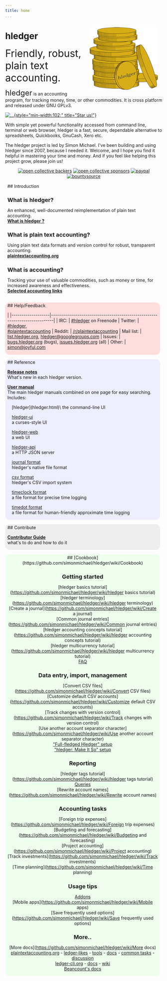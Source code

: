 ```yaml
---
title: home
...
```


<style>
 .highslide img {max-width:200px; float:right; margin:0 0 1em 1em;}
 .highslide-caption {color:white; background-color:black;}
 a {white-space:nowrap;}
</style>

<!-- INTRO -->

<img src="images/coins2-248.png" width="" height="200" style="float:right; margin:1em 1em 0 1em;" />
<h1 style="/*font-size:4em;*/ ">hledger</h1>
<span style="font-size:xx-large;">
Friendly, robust, plain text accounting.
<!-- Robust, powerful, plain text accounting. -->
<!-- Robust, precise, plain text accounting. -->
<!-- Plain text accounting for everyone. -->
<!-- Making accounting fun for techies. -->
</span>

<span style="font-size:x-large;">hledger</span> is an accounting program, for tracking money, time, or
other commodities. It is cross platform and released under GNU GPLv3.
<!-- [![...](https://api.travis-ci.org/simonmichael/hledger.svg?branch=master)](https://travis-ci.org/simonmichael/hledger/builds) -->
<!-- [![...](https://ci.appveyor.com/api/projects/status/5vejw0w5n5igdr42?svg=true)](https://ci.appveyor.com/project/simonmichael/hledger/history) -->
[![...](https://img.shields.io/github/stars/simonmichael/hledger.svg?style=social&label=Github){style="min-width:102;" title="Star us!"}](https://github.com/simonmichael/hledger/)

With simple yet powerful functionality accessed from command line, terminal or web browser, 
hledger is a fast, secure, dependable alternative to spreadsheets, Quickbooks, GnuCash, Xero etc.

The hledger project is led by Simon Michael.
I've been building and using hledger since 2007, because I needed it.
Welcome, and I hope you find it helpful in mastering your time and money.
And if you feel like helping this project grow, please join us!

<!-- FUNDING -->

<div style="text-align:center;">
<a href="https://opencollective.com/hledger#support"><img border="0" src="https://opencollective.com/hledger/backers/badge.svg" title="Back us with a monthly donation at Open Collective" alt="open collective backers"></a>
<a href="https://opencollective.com/hledger#support"><img border="0" src="https://opencollective.com/hledger/sponsors/badge.svg" title="Sponsor us with a $100+ monthly donation at Open Collective and get your organization's logo on our README" alt="open collective sponsors"></a>
<a href="https://www.paypal.com/cgi-bin/webscr?cmd=_s-xclick&amp;hosted_button_id=5J33NLXYXCYAY"><img width=62 height=31 border=0 src="https://www.paypal.com/en_US/i/btn/x-click-but04.gif" title="Give one time or recurringly with Paypal" alt="paypal"></a>
<a href="https://www.bountysource.com/trackers/536505-simonmichael-hledger"><img border=0 src="https://www.bountysource.com/badge/tracker?tracker_id=536505" title="Contribute or claim issue bounties via Bountysource" alt="bountysource"></a>
<!-- <a href="https://flattr.com/submit/auto?user_id=simonmichael&amp;url=http%3A%2F%2Fhledger.org" target="_blank"><img border="0" src="//api.flattr.com/button/flattr-badge-large.png" alt="" title="Give monthly with Flattr" alt="flattr"></a> -->
</div>

<!-- DOCS -->

<style>
h2 { font-size:x-large; margin-top:.5em; }
h3 { font-size:large; margin-bottom:.2em; }
tr { border-top:thin solid #bbb; border-bottom:thin solid #bbb; vertical-align:top; }
td:nth-child(1) { padding-right:1em; white-space:nowrap; }
.col-sm-3, .col-sm-4 {
  padding:0;
}
.contentbox {
  margin:1em .5em .5em 0;
  padding:.1em .5em;
  border-radius:1em;
}
#introduction {
/*  background-color:#ffb; */
}
#help {
  background-color:#fdd;
}
#reference {
  background-color:#eef;
  text-align:left;
}
#reference .subcontent {
  margin-left:1em;
}
#dev {
  background-color:#eee;
  text-align:left;
}
#dev .subcontent {
  margin-left:1em;
}
#wiki {
  background-color:#efe;
  text-align:center;
}
#wiki .subcontent {
}
</style>

<div class="container">
<div class="row">
<div class="col-sm-3">

<div id=introduction class=contentbox>
## Introduction

### What is hledger?

An enhanced, well-documented reimplementation of plain text accounting.\
**[What is hledger ?](intro.html)**

### What is plain text accounting?

Using plain text data formats and version control for robust, transparent accounting.\
**[plaintextaccounting.org](http://plaintextaccounting.org)**

### What is accounting?

Tracking your use of valuable commodities, such as money or time, for increased awareness and effectiveness.\
**[Selected accounting links](http://github.com/simonmichael/hledger/wiki/more-docs#accounting)**
</div>

<div id=help class=contentbox>
## Help/Feedback

|
|-------------------|----------------------------------------------------------------------------|
| IRC:              | [#hledger](http://irc.hledger.org) on Freenode <!-- [chat log](http://ircbrowse.net/browse/hledger); --> <!-- see also [#ledger](http://webchat.freenode.net?channels=ledger&randomnick=1) --> <!-- *Quick help and background chat.* --> <!-- *If you don't get an answer promptly, you can type `sm` to alert me, or leave the window open and check back later.* -->
| Twitter:          | [#hledger,<br>#plaintextaccounting](#twitter) <!-- *Social!* -->
| Reddit:           | [/r/plaintextaccounting](https://www.reddit.com/r/plaintextaccounting/)
| Mail list:        | [list.hledger.org](http://list.hledger.org), [hledger@googlegroups.com](mailto:hledger@googlegroups.com) <!-- *Slightly less quick, more eyeballs.* -->
| Issues:           | [bugs.hledger.org](http://bugs.hledger.org)&nbsp;(bugs), [issues.hledger.org](http://issues.hledger.org)&nbsp;(all) <!-- *Always check here.* --> <!-- *Bug reports are welcome.* -->
| Other:            | [simon@joyful.com](mailto:simon@joyful.com)
<!-- | hledger-web demo&nbsp;&nbsp; | [demo.hledger.org](http://demo.hledger.org) -->
<!-- | hledger-web on Sandstorm&nbsp;&nbsp; | [hledger-web app](https://apps.sandstorm.io/app/8x12h6p0x0nrzk73hfq6zh2jxtgyzzcty7qsatkg7jfg2mzw5n90), [issues](https://github.com/simonmichael/hledger/issues?utf8=✓&q=label%3A%22platform%3A%20sandstorm%22%20) -->
<!-- | hledger-api demo        | <\!-- [demo.hledger.org/api](http://demo.hledger.org/api/swagger.json), -\-> [in swagger editor](http://editor.swagger.io/#/?import=demo.hledger.org/api/swagger.json&no-proxy) -->
</div> <!-- column -->

</div>
<div class="col-sm-3">

<div id=reference class=contentbox>
## Reference

**[Release notes](release-notes.html)**\
What's new in each hledger version.

**[User manual](manual.html)**\
The main hledger manuals combined on one page for easy searching.
Includes:

<div class=subcontent>
[hledger](hledger.html)\
the command-line UI

[hledger-ui](hledger-ui.html)\
a curses-style UI

[hledger-web](hledger-web.html)\
a web UI

[hledger-api](hledger-api.html)\
a HTTP JSON server

[journal format](journal.html)\
hledger's native file format

[csv format](csv.html)\
hledger's CSV import system

[timeclock format](timeclock.html)\
a file format for precise time logging

[timedot format](timedot.html)\
a file format for human-friendly approximate time logging
</div>
</div>

<div id=dev class=contentbox>
## Contribute

**[Contributor Guide](contributing.html)**\
what's to do and how to do it

</div>


</div> <!-- column -->
<div class="col-sm-4">

<div id=wiki class=contentbox>
<div class=subcontent>
<!-- WIKICONTENT -->
## [Cookbook](https://github.com/simonmichael/hledger/wiki/Cookbook)

### Getting started

[hledger basics tutorial](https://github.com/simonmichael/hledger/wiki/hledger basics tutorial)  
[hledger terminology](https://github.com/simonmichael/hledger/wiki/hledger terminology)  
[Create a journal](https://github.com/simonmichael/hledger/wiki/Create a journal)  
[Common journal entries](https://github.com/simonmichael/hledger/wiki/Common journal entries)  
[hledger accounting concepts tutorial](https://github.com/simonmichael/hledger/wiki/hledger accounting concepts tutorial)   
[hledger multicurrency tutorial](https://github.com/simonmichael/hledger/wiki/hledger multicurrency tutorial)       
[FAQ](https://github.com/simonmichael/hledger/wiki/FAQ)

### Data entry, import, management

[Convert CSV files](https://github.com/simonmichael/hledger/wiki/Convert CSV files)  
[Customize default CSV accounts](https://github.com/simonmichael/hledger/wiki/Customize default CSV accounts)  
[Track changes with version control](https://github.com/simonmichael/hledger/wiki/Track changes with version control)  
[Use another account separator character](https://github.com/simonmichael/hledger/wiki/Use another account separator character)  
["Full-fledged Hledger" setup](https://github.com/adept/full-fledged-hledger)  
["hledger: Make It So" setup](https://github.com/apauley/hledger-makeitso)

### Reporting

[hledger tags tutorial](https://github.com/simonmichael/hledger/wiki/hledger tags tutorial)  
[Queries](https://github.com/simonmichael/hledger/wiki/Queries)  
[Rewrite account names](https://github.com/simonmichael/hledger/wiki/Rewrite account names)  

### Accounting tasks

[Foreign trip expenses](https://github.com/simonmichael/hledger/wiki/Foreign trip expenses)  
[Budgeting and forecasting](https://github.com/simonmichael/hledger/wiki/Budgeting and forecasting)  
[Project accounting](https://github.com/simonmichael/hledger/wiki/Project accounting)  
[Track investments](https://github.com/simonmichael/hledger/wiki/Track investments)  
[Time planning](https://github.com/simonmichael/hledger/wiki/Time planning)

### Usage tips

[Addons](https://github.com/simonmichael/hledger/wiki/Addons)  
[Mobile apps](https://github.com/simonmichael/hledger/wiki/Mobile apps)  
[Save frequently used options](https://github.com/simonmichael/hledger/wiki/Save frequently used options)  

### More..

[More docs](https://github.com/simonmichael/hledger/wiki/More docs)  
[plaintextaccounting.org](http://plaintextaccounting.org) -
[ledger‑likes](http://plaintextaccounting.org/#ledger-likes) -
[tools](http://plaintextaccounting.org/#related-tools) -
[docs](http://plaintextaccounting.org/#docs) -
[common&nbsp;tasks](http://plaintextaccounting.org/#common-tasks) -
[discussion](http://plaintextaccounting.org/#discussion)  
[ledger-cli.org](http://ledger-cli.org) - [docs](https://www.ledger-cli.org/docs.html) - [wiki](https://github.com/ledger/ledger/wiki)  
[Beancount's docs](http://furius.ca/beancount/doc/index)  
<!-- ENDWIKICONTENT -->
</div>
</div>

</div> <!-- column -->
</div> <!-- row -->
</div> <!-- container -->

